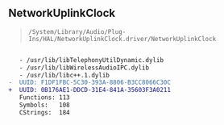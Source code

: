 ## NetworkUplinkClock

> `/System/Library/Audio/Plug-Ins/HAL/NetworkUplinkClock.driver/NetworkUplinkClock`

```diff

   - /usr/lib/libTelephonyUtilDynamic.dylib
   - /usr/lib/libWirelessAudioIPC.dylib
   - /usr/lib/libc++.1.dylib
-  UUID: F1DF1FBC-5C30-393A-8806-B3CC8066C30C
+  UUID: 0B176AE1-DDCD-31E4-841A-35603F3A0211
   Functions: 113
   Symbols:   108
   CStrings:  184

```
